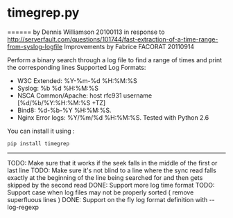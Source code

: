 # timegrep.py
======
by Dennis Williamson 20100113
in response to http://serverfault.com/questions/101744/fast-extraction-of-a-time-range-from-syslog-logfile
Improvements by Fabrice FACORAT 20110914

Perform a binary search through a log file to find a range of times
and print the corresponding lines
Supported Log Formats:
- W3C Extended: %Y-%m-%d %H:%M:%S
- Syslog: %b %d %H:%M:%S
- NSCA Common/Apache: host rfc931 username [%d/%b/%Y:%H:%M:%S +TZ]
- Bind8: %d-%b-%Y %H:%M:%S.
- Nginx Error logs: %Y/%m/%d %H:%M:%S.
Tested with Python 2.6

You can install it using :

    pip install timegrep

---
TODO: Make sure that it works if the seek falls in the middle of
      the first or last line
TODO: Make sure it's not blind to a line where the sync read falls
      exactly at the beginning of the line being searched for and
      then gets skipped by the second read
DONE: Support more log time format
TODO: Support case when log files may not be properly sorted ( remove superfluous lines )
DONE: Support on the fly log format definition with --log-regexp

